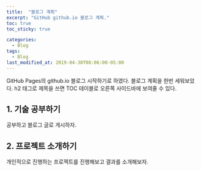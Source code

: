 ```yaml
---
title:  "블로그 계획"
excerpt: "GitHub github.io 블로그 계획."
toc: true
toc_sticky: true

categories:
  - Blog
tags:
  - Blog
last_modified_at: 2019-04-30T08:06:00-05:00
---
```


GitHub Pages의 github.io 블로그 시작하기로 하였다.
블로그 계획을 한번 세워보았다. h2 태그로 제목을 쓰면
TOC 테이블로 오른쪽 사이드바에 보여줄 수 있다.

## 1. 기술 공부하기

공부하고 블로그 글로 게시하자.

## 2. 프로젝트 소개하기

개인적으로 진행하는 프로젝트를 진행해보고
결과를 소개해보자.
